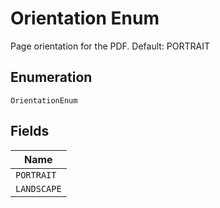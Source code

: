 
# Orientation Enum

Page orientation for the PDF. Default: PORTRAIT

## Enumeration

`OrientationEnum`

## Fields

| Name |
|  --- |
| `PORTRAIT` |
| `LANDSCAPE` |

